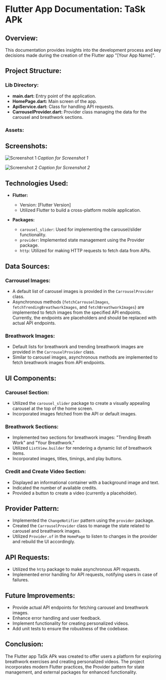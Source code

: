 # Flutter App Documentation: TaSk APk

## Overview:

This documentation provides insights into the development process and key decisions made during the creation of the Flutter app "[Your App Name]".

## Project Structure:

### Lib Directory:

- **main.dart:** Entry point of the application.
- **HomePage.dart:** Main screen of the app.
- **ApiService.dart:** Class for handling API requests.
- **CarrouselProvider.dart:** Provider class managing the data for the carousel and breathwork sections.

### Assets:

## Screenshots:

![Screenshot 1](path/to/screenshot1.png)
*Caption for Screenshot 1*

![Screenshot 2](path/to/screenshot2.png)
*Caption for Screenshot 2*

## Technologies Used:

- **Flutter:**
  - Version: [Flutter Version]
  - Utilized Flutter to build a cross-platform mobile application.

- **Packages:**
  - `carousel_slider`: Used for implementing the carousel/slider functionality.
  - `provider`: Implemented state management using the Provider package.
  - `http`: Utilized for making HTTP requests to fetch data from APIs.

## Data Sources:

### Carrousel Images:

- A default list of carousel images is provided in the `CarrouselProvider` class.
- Asynchronous methods (`fetchCarrouselImages`, `fetchTrendingBreathworkImages`, and `fetchBreathworkImages`) are implemented to fetch images from the specified API endpoints. Currently, the endpoints are placeholders and should be replaced with actual API endpoints.

### Breathwork Images:

- Default lists for breathwork and trending breathwork images are provided in the `CarrouselProvider` class.
- Similar to carousel images, asynchronous methods are implemented to fetch breathwork images from API endpoints.

## UI Components:

### Carousel Section:

- Utilized the `carousel_slider` package to create a visually appealing carousel at the top of the home screen.
- Incorporated images fetched from the API or default images.

### Breathwork Sections:

- Implemented two sections for breathwork images: "Trending Breath Work" and "Your Breathwork."
- Utilized `ListView.builder` for rendering a dynamic list of breathwork items.
- Incorporated images, titles, timings, and play buttons.

### Credit and Create Video Section:

- Displayed an informational container with a background image and text.
- Indicated the number of available credits.
- Provided a button to create a video (currently a placeholder).

## Provider Pattern:

- Implemented the `ChangeNotifier` pattern using the `provider` package.
- Created the `CarrouselProvider` class to manage the state related to carousel and breathwork images.
- Utilized `Provider.of` in the `HomePage` to listen to changes in the provider and rebuild the UI accordingly.

## API Requests:

- Utilized the `http` package to make asynchronous API requests.
- Implemented error handling for API requests, notifying users in case of failures.

## Future Improvements:

- Provide actual API endpoints for fetching carousel and breathwork images.
- Enhance error handling and user feedback.
- Implement functionality for creating personalized videos.
- Add unit tests to ensure the robustness of the codebase.

## Conclusion:

The Flutter app TaSk APk was created to offer users a platform for exploring breathwork exercises and creating personalized videos. The project incorporates modern Flutter practices, the Provider pattern for state management, and external packages for enhanced functionality.
